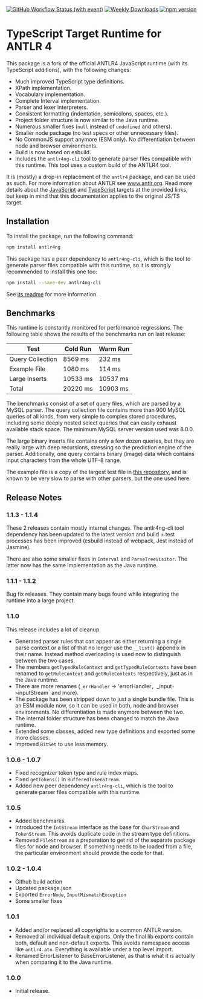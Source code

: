 [![GitHub Workflow Status (with event)](https://img.shields.io/github/actions/workflow/status/mike-lischke/antlr4ng/nodejs.yml?style=for-the-badge&logo=github)](https://github.com/mike-lischke/antlr4ng/actions/workflows/nodejs.yml)
[![Weekly Downloads](https://img.shields.io/npm/dw/antlr4ng?style=for-the-badge&color=blue)](https://www.npmjs.com/package/antlr4ng)
[![npm version](https://img.shields.io/npm/v/antlr4ng?style=for-the-badge&color=yellow)](https://www.npmjs.com/package/antlr4ng)

# TypeScript Target Runtime for ANTLR 4

This package is a fork of the official ANTLR4 JavaScript runtime (with its TypeScript additions), with the following changes:

- Much improved TypeScript type definitions.
- XPath implementation.
- Vocabulary implementation.
- Complete Interval implementation.
- Parser and lexer interpreters.
- Consistent formatting (indentation, semicolons, spaces, etc.).
- Project folder structure is now similar to the Java runtime.
- Numerous smaller fixes (`null` instead of `undefined` and others).
- Smaller node package (no test specs or other unnecessary files).
- No CommonJS support anymore (ESM only). No differentiation between node and browser environments.
- Build is now based on esbuild.
- Includes the `antlr4ng-cli` tool to generate parser files compatible with this runtime. This tool uses a custom build of the ANTLR4 tool.

It is (mostly) a drop-in replacement of the `antlr4` package, and can be used as such. For more information about ANTLR see www.antlr.org. Read more details about the [JavaScript](https://github.com/antlr/antlr4/blob/master/doc/javascript-target.md) and [TypeScript](https://github.com/antlr/antlr4/blob/master/doc/typescript-target.md) targets at the provided links, but keep in mind that this documentation applies to the original JS/TS target.

## Installation

To install the package, run the following command:

```bash
npm install antlr4ng
```

This package has a peer dependency to `antlr4ng-cli`, which is the tool to generate parser files compatible with this runtime, so it is strongly recommended to install this one too:

```bash
npm install --save-dev antlr4ng-cli
```
See [its readme](./cli/ReadMe.md) for more information.

## Benchmarks

This runtime is constantly monitored for performance regressions. The following table shows the results of the benchmarks run on last release:

| Test | Cold Run | Warm Run|
| ---- | -------- | ------- |
| Query Collection| 8569 ms | 232 ms |
| Example File | 1080 ms | 114 ms |
| Large Inserts | 10533 ms | 10537 ms |
| Total | 20220 ms | 10903 ms |

The benchmarks consist of a set of query files, which are parsed by a MySQL parser. The query collection file contains more than 900 MySQL queries of all kinds, from very simple to complex stored procedures, including some deeply nested select queries that can easily exhaust available stack space. The minimum MySQL server version used was 8.0.0.

The large binary inserts file contains only a few dozen queries, but they are really large with deep recursions, stressing so the prediction engine of the parser. Additionally, one query contains binary (image) data which contains input characters from the whole UTF-8 range.

The example file is a copy of the largest test file in [this repository](https://github.com/antlr/grammars-v4/tree/master/sql/mysql/Positive-Technologies/examples), and is known to be very slow to parse with other parsers, but the one used here.

## Release Notes

### 1.1.3 - 1.1.4

These 2 releases contain mostly internal changes. The antlr4ng-cli tool dependency has been updated to the latest version and build + test processes has been improved (esbuild instead of webpack, Jest instead of Jasmine).

There are also some smaller fixes in `Interval` and `ParseTreeVisitor`. The latter now has the same implementation as the Java runtime.

### 1.1.1 - 1.1.2

Bug fix releases. They contain many bugs found while integrating the runtime into a large project.

### 1.1.0

This release includes a lot of cleanup.

- Generated parser rules that can appear as either returning a single parse context or a list of that no longer use the `__list()` appendix in their name. Instead method overloading is used now to distinguish between the two cases.
- The members `getTypedRuleContext` and `getTypedRuleContexts` have been renamed to `getRuleContext` and `getRuleContexts` respectively, just as in the Java runtime.
- There are more renames (`_errHandler` -> 'errorHandler`, `_input` -> `inputStream` and more).
- The package has been stripped down to just a single bundle file. This is an ESM module now, so it can be used in both, node and browser environments. No differentiation is made anymore between the two.
- The internal folder structure has been changed to match the Java runtime.
- Extended some classes, added new type definitions and exported some more classes.
- Improved `BitSet` to use less memory.

### 1.0.6 - 1.0.7

- Fixed recognizer token type and rule index maps.
- Fixed `getTokens()` in `BufferedTokenStream`.
- Added new peer dependency `antlr4ng-cli`, which is the tool to generate parser files compatible with this runtime.

### 1.0.5

- Added benchmarks.
- Introduced the `IntStream` interface as the base for `CharStream` and `TokenStream`. This avoids duplicate code in the stream type definitions.
- Removed `FileStream` as a preparation to get rid of the separate package files for node and browser. If something needs to be loaded from a file, the particular environment should provide the code for that.

### 1.0.2 - 1.0.4

- Github build action
- Updated package.json
- Exported `ErrorNode`, `InputMismatchException`
- Some smaller fixes

### 1.0.1

- Added and/or replaced all copyrights to a common ANTLR version.
- Removed all individual default exports. Only the final lib exports contain both, default and non-default exports. This avoids namespace access like `antlr4.atn`. Everything is available under a top level import.
- Renamed ErrorListener to BaseErrorListener, as that is what it is actually when comparing it to the Java runtime.

### 1.0.0

- Initial release.
